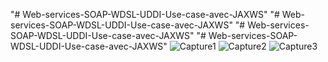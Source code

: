 "# Web-services-SOAP-WDSL-UDDI-Use-case-avec-JAXWS" 
"# Web-services-SOAP-WDSL-UDDI-Use-case-avec-JAXWS" 
"# Web-services-SOAP-WDSL-UDDI-Use-case-avec-JAXWS" 
"# Web-services-SOAP-WDSL-UDDI-Use-case-avec-JAXWS" 
![Capture1](https://user-images.githubusercontent.com/97468839/200698291-291bbc4c-ec97-4979-82c3-195633fb1f6c.PNG)
![Capture2](https://user-images.githubusercontent.com/97468839/200698294-e8482772-10cb-47e5-83fb-3d349b825879.PNG)
![Capture3](https://user-images.githubusercontent.com/97468839/200698297-1e002157-81c7-4351-b87a-b925983c79ca.PNG)
